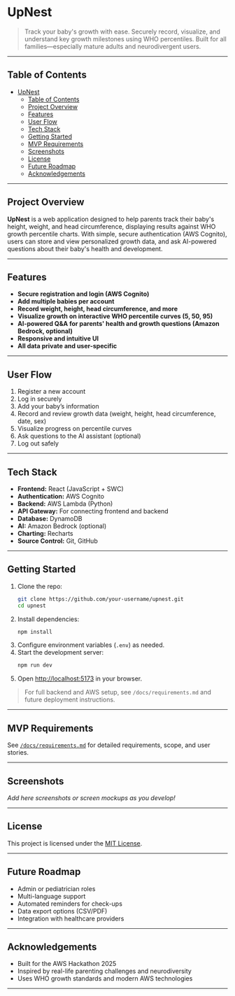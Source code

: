 # UpNest

> Track your baby's growth with ease. Securely record, visualize, and understand key growth milestones using WHO percentiles. Built for all families—especially mature adults and neurodivergent users.

---

## Table of Contents

- [UpNest](#upnest)
  - [Table of Contents](#table-of-contents)
  - [Project Overview](#project-overview)
  - [Features](#features)
  - [User Flow](#user-flow)
  - [Tech Stack](#tech-stack)
  - [Getting Started](#getting-started)
  - [MVP Requirements](#mvp-requirements)
  - [Screenshots](#screenshots)
  - [License](#license)
  - [Future Roadmap](#future-roadmap)
  - [Acknowledgements](#acknowledgements)

---

## Project Overview

**UpNest** is a web application designed to help parents track their baby's height, weight, and head circumference, displaying results against WHO growth percentile charts. With simple, secure authentication (AWS Cognito), users can store and view personalized growth data, and ask AI-powered questions about their baby's health and development.

---

## Features

- **Secure registration and login (AWS Cognito)**
- **Add multiple babies per account**
- **Record weight, height, head circumference, and more**
- **Visualize growth on interactive WHO percentile curves (5, 50, 95)**
- **AI-powered Q&A for parents' health and growth questions (Amazon Bedrock, optional)**
- **Responsive and intuitive UI**
- **All data private and user-specific**

---

## User Flow

1. Register a new account
2. Log in securely
3. Add your baby’s information
4. Record and review growth data (weight, height, head circumference, date, sex)
5. Visualize progress on percentile curves
6. Ask questions to the AI assistant (optional)
7. Log out safely

---

## Tech Stack

- **Frontend:** React (JavaScript + SWC)
- **Authentication:** AWS Cognito
- **Backend:** AWS Lambda (Python)
- **API Gateway:** For connecting frontend and backend
- **Database:** DynamoDB
- **AI:** Amazon Bedrock (optional)
- **Charting:** Recharts
- **Source Control:** Git, GitHub

---

## Getting Started

1. Clone the repo:
    ```bash
    git clone https://github.com/your-username/upnest.git
    cd upnest
    ```
2. Install dependencies:
    ```bash
    npm install
    ```
3. Configure environment variables (`.env`) as needed.
4. Start the development server:
    ```bash
    npm run dev
    ```
5. Open [http://localhost:5173](http://localhost:5173) in your browser.

> For full backend and AWS setup, see `/docs/requirements.md` and future deployment instructions.

---

## MVP Requirements

See [`/docs/requirements.md`](./docs/requirements.md) for detailed requirements, scope, and user stories.

---

## Screenshots

*Add here screenshots or screen mockups as you develop!*

---

## License

This project is licensed under the [MIT License](./LICENSE).

---

## Future Roadmap

- Admin or pediatrician roles
- Multi-language support
- Automated reminders for check-ups
- Data export options (CSV/PDF)
- Integration with healthcare providers

---

## Acknowledgements

- Built for the AWS Hackathon 2025
- Inspired by real-life parenting challenges and neurodiversity
- Uses WHO growth standards and modern AWS technologies

---

